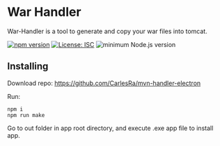 # War Handler
War-Handler is a tool to generate and copy your war files into tomcat.

[![npm version](https://img.shields.io/npm/v/git-manager-cli.svg)](https://www.npmjs.com/package/war-handler)
[![License: ISC](https://img.shields.io/badge/License-ISC-blue.svg)](https://opensource.org/licenses/ISC)
![minimum Node.js version](https://img.shields.io/node/v/war-handler.svg)

## Installing

Download repo:
https://github.com/CarlesRa/mvn-handler-electron

Run:
```shell
npm i
npm run make
```
Go to out folder in app root directory, and execute .exe app file to install app.